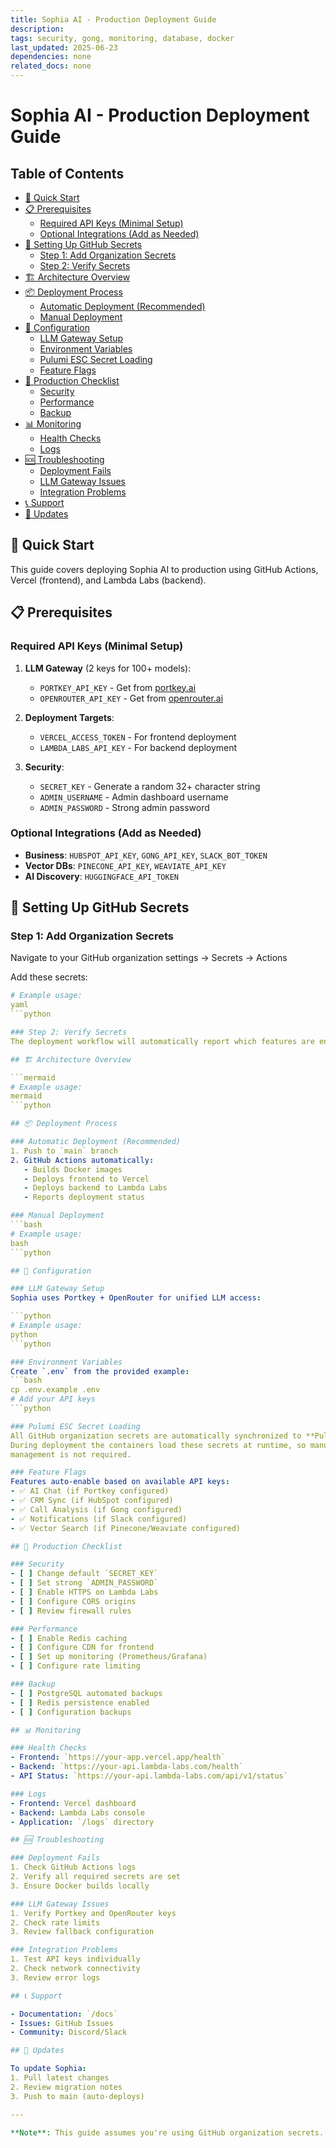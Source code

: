 ```yaml
---
title: Sophia AI - Production Deployment Guide
description: 
tags: security, gong, monitoring, database, docker
last_updated: 2025-06-23
dependencies: none
related_docs: none
---
```


# Sophia AI - Production Deployment Guide


## Table of Contents

- [🚀 Quick Start](#🚀-quick-start)
- [📋 Prerequisites](#📋-prerequisites)
  - [Required API Keys (Minimal Setup)](#required-api-keys-(minimal-setup))
  - [Optional Integrations (Add as Needed)](#optional-integrations-(add-as-needed))
- [🔑 Setting Up GitHub Secrets](#🔑-setting-up-github-secrets)
  - [Step 1: Add Organization Secrets](#step-1:-add-organization-secrets)
  - [Step 2: Verify Secrets](#step-2:-verify-secrets)
- [🏗️ Architecture Overview](#🏗️-architecture-overview)
- [📦 Deployment Process](#📦-deployment-process)
  - [Automatic Deployment (Recommended)](#automatic-deployment-(recommended))
  - [Manual Deployment](#manual-deployment)
- [🔧 Configuration](#🔧-configuration)
  - [LLM Gateway Setup](#llm-gateway-setup)
  - [Environment Variables](#environment-variables)
  - [Pulumi ESC Secret Loading](#pulumi-esc-secret-loading)
  - [Feature Flags](#feature-flags)
- [🚨 Production Checklist](#🚨-production-checklist)
  - [Security](#security)
  - [Performance](#performance)
  - [Backup](#backup)
- [📊 Monitoring](#📊-monitoring)
  - [Health Checks](#health-checks)
  - [Logs](#logs)
- [🆘 Troubleshooting](#🆘-troubleshooting)
  - [Deployment Fails](#deployment-fails)
  - [LLM Gateway Issues](#llm-gateway-issues)
  - [Integration Problems](#integration-problems)
- [📞 Support](#📞-support)
- [🔄 Updates](#🔄-updates)

## 🚀 Quick Start

This guide covers deploying Sophia AI to production using GitHub Actions, Vercel (frontend), and Lambda Labs (backend).

## 📋 Prerequisites

### Required API Keys (Minimal Setup)
1. **LLM Gateway** (2 keys for 100+ models):
   - `PORTKEY_API_KEY` - Get from [portkey.ai](https://portkey.ai)
   - `OPENROUTER_API_KEY` - Get from [openrouter.ai](https://openrouter.ai)

2. **Deployment Targets**:
   - `VERCEL_ACCESS_TOKEN` - For frontend deployment
   - `LAMBDA_LABS_API_KEY` - For backend deployment

3. **Security**:
   - `SECRET_KEY` - Generate a random 32+ character string
   - `ADMIN_USERNAME` - Admin dashboard username
   - `ADMIN_PASSWORD` - Strong admin password

### Optional Integrations (Add as Needed)
- **Business**: `HUBSPOT_API_KEY`, `GONG_API_KEY`, `SLACK_BOT_TOKEN`
- **Vector DBs**: `PINECONE_API_KEY`, `WEAVIATE_API_KEY`
- **AI Discovery**: `HUGGINGFACE_API_TOKEN`

## 🔑 Setting Up GitHub Secrets

### Step 1: Add Organization Secrets
Navigate to your GitHub organization settings → Secrets → Actions

Add these secrets:
```yaml
# Example usage:
yaml
```python

### Step 2: Verify Secrets
The deployment workflow will automatically report which features are enabled based on available secrets.

## 🏗️ Architecture Overview

```mermaid
# Example usage:
mermaid
```python

## 📦 Deployment Process

### Automatic Deployment (Recommended)
1. Push to `main` branch
2. GitHub Actions automatically:
   - Builds Docker images
   - Deploys frontend to Vercel
   - Deploys backend to Lambda Labs
   - Reports deployment status

### Manual Deployment
```bash
# Example usage:
bash
```python

## 🔧 Configuration

### LLM Gateway Setup
Sophia uses Portkey + OpenRouter for unified LLM access:

```python
# Example usage:
python
```python

### Environment Variables
Create `.env` from the provided example:
```bash
cp .env.example .env
# Add your API keys
```python

### Pulumi ESC Secret Loading
All GitHub organization secrets are automatically synchronized to **Pulumi ESC**.
During deployment the containers load these secrets at runtime, so manual secret
management is not required.

### Feature Flags
Features auto-enable based on available API keys:
- ✅ AI Chat (if Portkey configured)
- ✅ CRM Sync (if HubSpot configured)
- ✅ Call Analysis (if Gong configured)
- ✅ Notifications (if Slack configured)
- ✅ Vector Search (if Pinecone/Weaviate configured)

## 🚨 Production Checklist

### Security
- [ ] Change default `SECRET_KEY`
- [ ] Set strong `ADMIN_PASSWORD`
- [ ] Enable HTTPS on Lambda Labs
- [ ] Configure CORS origins
- [ ] Review firewall rules

### Performance
- [ ] Enable Redis caching
- [ ] Configure CDN for frontend
- [ ] Set up monitoring (Prometheus/Grafana)
- [ ] Configure rate limiting

### Backup
- [ ] PostgreSQL automated backups
- [ ] Redis persistence enabled
- [ ] Configuration backups

## 📊 Monitoring

### Health Checks
- Frontend: `https://your-app.vercel.app/health`
- Backend: `https://your-api.lambda-labs.com/health`
- API Status: `https://your-api.lambda-labs.com/api/v1/status`

### Logs
- Frontend: Vercel dashboard
- Backend: Lambda Labs console
- Application: `/logs` directory

## 🆘 Troubleshooting

### Deployment Fails
1. Check GitHub Actions logs
2. Verify all required secrets are set
3. Ensure Docker builds locally

### LLM Gateway Issues
1. Verify Portkey and OpenRouter keys
2. Check rate limits
3. Review fallback configuration

### Integration Problems
1. Test API keys individually
2. Check network connectivity
3. Review error logs

## 📞 Support

- Documentation: `/docs`
- Issues: GitHub Issues
- Community: Discord/Slack

## 🔄 Updates

To update Sophia:
1. Pull latest changes
2. Review migration notes
3. Push to main (auto-deploys)

---

**Note**: This guide assumes you're using GitHub organization secrets. For personal repos, add secrets to repository settings instead.

